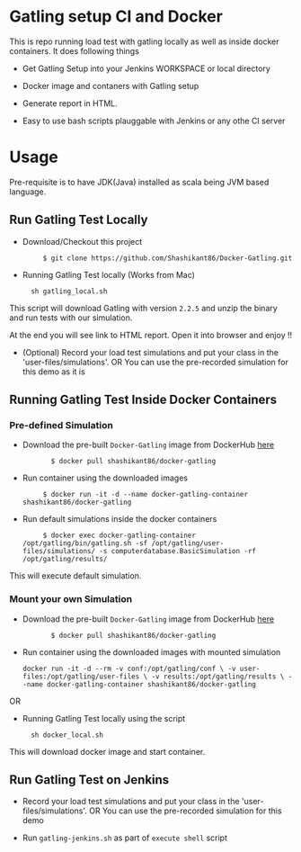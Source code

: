 # Gatling setup CI and Docker

This is repo running load test with gatling locally as well as inside docker containers. It does following things

 * Get Gatling Setup into your Jenkins WORKSPACE or local directory

 * Docker image and contaners with Gatling setup 

 * Generate report in HTML.

 * Easy to use bash scripts plauggable with Jenkins or any othe CI server 



# Usage

 Pre-requisite is to have JDK(Java) installed as scala being JVM based language.


## Run Gatling Test Locally

 * Download/Checkout this project
 
            $ git clone https://github.com/Shashikant86/Docker-Gatling.git
            
 
 * Running Gatling Test locally (Works from Mac) 

         sh gatling_local.sh

This script will download Gatling with version `2.2.5` and unzip the binary and run tests with our simulation. 

At the end you will see link to HTML report. Open it into browser and enjoy !!

 * (Optional) Record your load test simulations and put your class in the 'user-files/simulations'. OR You can use the pre-recorded simulation for this demo as it is 
 
## Running Gatling Test Inside Docker Containers

### Pre-defined Simulation 

* Download the pre-built `Docker-Gatling` image from DockerHub [here](https://hub.docker.com/r/shashikant86/docker-gatling/)

             $ docker pull shashikant86/docker-gatling

*  Run container using the downloaded images 

            $ docker run -it -d --name docker-gatling-container shashikant86/docker-gatling 
            
*  Run default simulations inside the docker containers 

            $ docker exec docker-gatling-container /opt/gatling/bin/gatling.sh -sf /opt/gatling/user-files/simulations/ -s computerdatabase.BasicSimulation -rf /opt/gatling/results/
            
            
This will execute default simulation. 

### Mount your own Simulation 

* Download the pre-built `Docker-Gatling` image from DockerHub [here](https://hub.docker.com/r/shashikant86/docker-gatling/)

             $ docker pull shashikant86/docker-gatling

*  Run container using the downloaded images with mounted simulation 


    `docker run -it -d --rm -v conf:/opt/gatling/conf \
  -v user-files:/opt/gatling/user-files \
  -v results:/opt/gatling/results \
  --name docker-gatling-container shashikant86/docker-gatling
  `

 OR
 
* Running Gatling Test locally using the script 

        sh docker_local.sh

This will download docker image and start container.
 
 
 
## Run Gatling Test on Jenkins

* Record your load test simulations and put your class in the 'user-files/simulations'. OR You can use the pre-recorded simulation for this demo

* Run `gatling-jenkins.sh` as part of `execute shell` script


